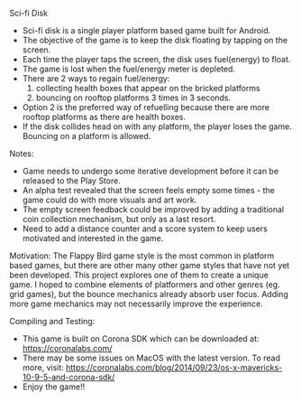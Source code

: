 Sci-fi Disk 

- Sci-fi disk is a single player platform based game built for Android.
- The objective of the game is to keep the disk floating by tapping on the screen.
- Each time the player taps the screen, the disk uses fuel(energy) to float.
- The game is lost when the fuel/energy meter is depleted.
- There are 2 ways to regain fuel/energy: 
    1. collecting health boxes that appear on the bricked platforms
    2. bouncing on rooftop platforms 3 times in 3 seconds. 
- Option 2 is the preferred way of refuelling because there are more rooftop platforms as there are health boxes.
- If the disk collides head on with any platform, the player loses the game. Bouncing on a platform is allowed.

Notes:
  - Game needs to undergo some iterative development before it can be released to the Play Store.
  - An alpha test revealed that the screen feels empty some times - the game could do with more visuals and art work.
  - The empty screen feedback could be improved by adding a traditional coin collection mechanism, but only as a last resort.
  - Need to add a distance counter and a score system to keep users motivated and interested in the game.  
  
 Motivation: The Flappy Bird game style is the most common in platform based games, but there are other many other game styles that have not yet been developed. This project explores one of them to create a unique game.
 I hoped to combine elements of platformers and other genres (eg. grid games), but the bounce
 mechanics already absorb user focus. Adding more game mechanics may not necessarily improve the experience.
 
 Compiling and Testing:
 
  - This game is built on Corona SDK which can be downloaded at: https://coronalabs.com/
  - There may be some issues on MacOS with the latest version. To read more, visit: https://coronalabs.com/blog/2014/09/23/os-x-mavericks-10-9-5-and-corona-sdk/
  - Enjoy the game!!
   
 
